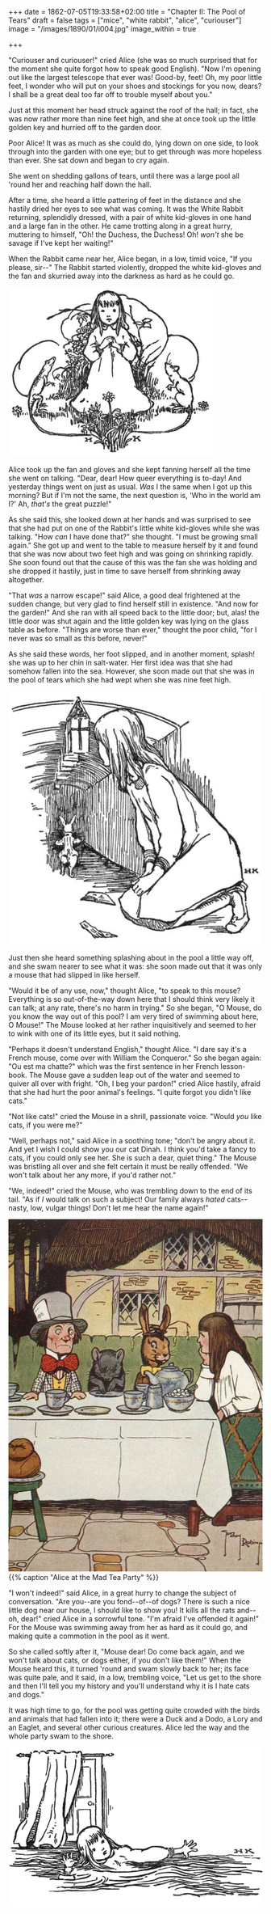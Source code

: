 +++
date = 1862-07-05T19:33:58+02:00
title = "Chapter II: The Pool of Tears"
draft = false
tags = ["mice", "white rabbit", "alice", "curiouser"]
image = "/images/1890/01/i004.jpg"
image_within = true

+++

"Curiouser and curiouser!" cried Alice (she was so much surprised that for the moment she quite forgot how to speak good English). "Now I'm opening out like the largest telescope that ever was! Good-by, feet! Oh, my poor little feet, I wonder who will put on your shoes and stockings for you now, dears? I shall be a great deal too far off to trouble myself about you."

Just at this moment her head struck against the roof of the hall; in fact, she was now rather more than nine feet high, and she at once took up the little golden key and hurried off to the garden door.

Poor Alice! It was as much as she could do, lying down on one side, to look through into the garden with one eye; but to get through was more hopeless than ever. She sat down and began to cry again.

She went on shedding gallons of tears, until there was a large pool all 'round her and reaching half down the hall.

After a time, she heard a little pattering of feet in the distance and she hastily dried her eyes to see what was coming. It was the White Rabbit returning, splendidly dressed, with a pair of white kid-gloves in one hand and a large fan in the other. He came trotting along in a great hurry, muttering to himself, "Oh! the Duchess, the Duchess! Oh!  _won't_ she be savage if I've kept her waiting!"

When the Rabbit came near her, Alice began, in a low, timid voice, "If you please, sir--" The Rabbit started violently, dropped the white kid-gloves and the fan and skurried away into the darkness as hard as he could go.

![](/images/1890/01/i004.jpg)

Alice took up the fan and gloves and she kept fanning herself all the time she went on talking. "Dear, dear! How queer everything is to-day!  And yesterday things went on just as usual. _Was_ I the same when I got up this morning? But if I'm not the same, the next question is, 'Who in the world am I?' Ah, _that's_ the great puzzle!"

As she said this, she looked down at her hands and was surprised to see that she had put on one of the Rabbit's little white kid-gloves while she was talking. "How _can_ I have done that?" she thought. "I must be growing small again." She got up and went to the table to measure herself by it and found that she was now about two feet high and was going on shrinking rapidly. She soon found out that the cause of this was the fan she was holding and she dropped it hastily, just in time to save herself from shrinking away altogether.

"That _was_ a narrow escape!" said Alice, a good deal frightened at the sudden change, but very glad to find herself still in existence. "And now for the garden!" And she ran with all speed back to the little door; but, alas! the little door was shut again and the little golden key was lying on the glass table as before. "Things are worse than ever," thought the poor child, "for I never was so small as this before, never!"

As she said these words, her foot slipped, and in another moment, splash! she was up to her chin in salt-water. Her first idea was that she had somehow fallen into the sea. However, she soon made out that she was in the pool of tears which she had wept when she was nine feet high.

![](/images/1890/01/i005.jpg)

Just then she heard something splashing about in the pool a little way off, and she swam nearer to see what it was: she soon made out that it was only a mouse that had slipped in like herself.

"Would it be of any use, now," thought Alice, "to speak to this mouse?  Everything is so out-of-the-way down here that I should think very likely it can talk; at any rate, there's no harm in trying." So she began, "O Mouse, do you know the way out of this pool? I am very tired of swimming about here, O Mouse!" The Mouse looked at her rather inquisitively and seemed to her to wink with one of its little eyes, but it said nothing.

"Perhaps it doesn't understand English," thought Alice. "I dare say it's a French mouse, come over with William the Conqueror." So she began again: "Ou est ma chatte?" which was the first sentence in her French lesson-book. The Mouse gave a sudden leap out of the water and seemed to quiver all over with fright. "Oh, I beg your pardon!" cried Alice hastily, afraid that she had hurt the poor animal's feelings. "I quite forgot you didn't like cats."

"Not like cats!" cried the Mouse in a shrill, passionate voice. "Would _you_ like cats, if you were me?"

"Well, perhaps not," said Alice in a soothing tone; "don't be angry about it. And yet I wish I could show you our cat Dinah. I think you'd take a fancy to cats, if you could only see her. She is such a dear, quiet thing." The Mouse was bristling all over and she felt certain it must be really offended. "We won't talk about her any more, if you'd
rather not."

"We, indeed!" cried the Mouse, who was trembling down to the end of its tail. "As if _I_ would talk on such a subject! Our family always _hated_ cats--nasty, low, vulgar things! Don't let me hear the name again!"

![](/images/1890/01/plate02.jpg)
{{% caption "Alice at the Mad Tea Party" %}}

"I won't indeed!" said Alice, in a great hurry to change the subject of conversation. "Are you--are you fond--of--of dogs? There is such a nice little dog near our house, I should like to show you! It kills all the rats and--oh, dear!" cried Alice in a sorrowful tone. "I'm afraid I've offended it again!" For the Mouse was swimming away from her as hard as it could go, and making quite a commotion in the pool as it went.

So she called softly after it, "Mouse dear! Do come back again, and we won't talk about cats, or dogs either, if you don't like them!" When the Mouse heard this, it turned 'round and swam slowly back to her; its face was quite pale, and it said, in a low, trembling voice, "Let us get to the shore and then I'll tell you my history and you'll understand why it is I hate cats and dogs."

It was high time to go, for the pool was getting quite crowded with the birds and animals that had fallen into it; there were a Duck and a Dodo, a Lory and an Eaglet, and several other curious creatures. Alice led the way and the whole party swam to the shore.

![](/images/1890/01/i006.jpg)
